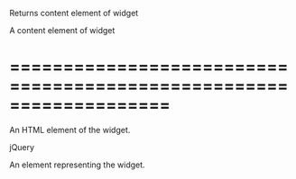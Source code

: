 <!--**
/*-------------------------------------------
    Auto-generated file. Do not modify.
-------------------------------------------

**-->
<!--d-->
Returns content element of widget
<!--/d-->
<!--rd-->A content element of widget<!--/rd-->
===================================================================
===================================================================

<!--shortDescription-->
An HTML element of the widget.
<!--/shortDescription-->

<!--returnType-->jQuery<!--/returnType-->
<!--returnDescription-->
An element representing the widget.
<!--/returnDescription-->

<!--fullDescription-->

<!--/fullDescription-->